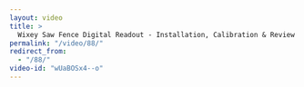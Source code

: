 ```yaml
---
layout: video
title: >
  Wixey Saw Fence Digital Readout - Installation, Calibration & Review
permalink: "/video/88/"
redirect_from:
  - "/88/"
video-id: "wUaBOSx4--o"
---
```

